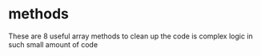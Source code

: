 # methods

These are 8 useful array methods to clean up the code is complex logic in such small amount of code 
